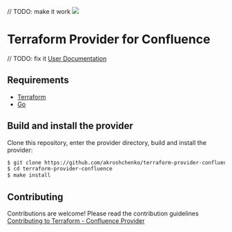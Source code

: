 // TODO: make it work
![](https://github.com/akroshchenko/terraform-provider-confluence/workflows/Build%20and%20Test/badge.svg)

# Terraform Provider for Confluence

// TODO: fix it
[User Documentation](https://akroshchenko.github.io/terraform-provider-confluence/)

## Requirements

-	[Terraform](https://www.terraform.io/downloads.html)
-	[Go](https://golang.org/doc/install)

## Build and install the provider

Clone this repository, enter the provider directory, build and install the provider:

```sh
$ git clone https://github.com/akroshchenko/terraform-provider-confluence.git
$ cd terraform-provider-confluence
$ make install
```

## Contributing

Contributions are welcome! Please read the contribution guidelines [Contributing to Terraform - Confluence Provider](.github/CONTRIBUTING.md)
